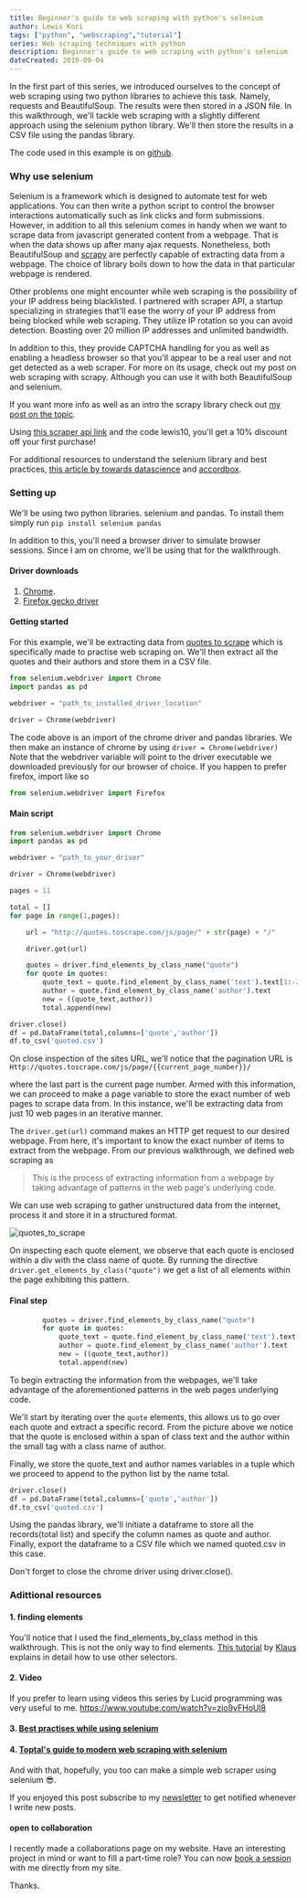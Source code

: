 ```yaml
---
title: Beginner's guide to web scraping with python's selenium
author: Lewis Kori
tags: ["python", "webscraping","tutorial"]
series: Web scraping techniques with python
description: Beginner's guide to web scraping with python's selenium
dateCreated: 2019-09-04
---
```

In the first part of this series, we introduced ourselves to the concept of web scraping using two python libraries to achieve this task. Namely, requests and BeautifulSoup. The results were then stored in a JSON file. In this walkthrough, we'll tackle web scraping with a slightly different approach using the selenium python library. We'll then store the results in a CSV file using the pandas library.

The code used in this example is on [github](https://github.com/lewis-kori/webcrawler-tutorial/blob/master/quotes.py).

### Why use selenium

Selenium is a framework which is designed to automate test for web applications.
You can then write a python script to control the browser interactions automatically such as link clicks and form submissions. However, in addition to all this selenium comes in handy when we want to scrape data from javascript generated content from a webpage. That is when the data shows up after many ajax requests. Nonetheless, both BeautifulSoup and [scrapy](https://www.accordbox.com/blog/web-scraping-framework-review-scrapy-vs-selenium/) are perfectly capable of extracting data from a webpage. The choice of library boils down to how the data in that particular webpage is rendered.

Other problems one might encounter while web scraping is the possibility of your IP address being blacklisted. I partnered with scraper API, a startup specializing in strategies that'll ease the worry of your IP address from being blocked while web scraping. They utilize IP rotation so you can avoid detection. Boasting over 20 million IP addresses and unlimited bandwidth.

In addition to this, they provide CAPTCHA handling for you as well as enabling a headless browser so that you'll appear to be a real user and not get detected as a web scraper. For more on its usage, check out my post on web scraping with scrapy. Although you can use it with both BeautifulSoup and selenium.

If you want more info as well as an intro the scrapy library check out [my post on the topic](/blog/web-scraping-managing-proxies-and-captcha-with-scrapy-and-the-scraper-api/).

Using [this scraper api link](https://www.scraperapi.com?_go=korilewis) and the code
lewis10, you'll get a 10% discount off your first purchase!

For additional resources to understand the selenium library and best practices, [this article by towards datascience](https://towardsdatascience.com/web-scraping-a-simple-way-to-start-scrapy-and-selenium-part-i-10367164c6c0) and [accordbox](https://www.accordbox.com/blog/web-scraping-framework-review-scrapy-vs-selenium/).

### Setting up

We'll be using two python libraries. selenium and pandas. To install them simply run `pip install selenium pandas`

In addition to this, you'll need a browser driver to simulate browser sessions.
Since I am on chrome, we'll be using that for the walkthrough.

#### Driver downloads

1. [Chrome](https://sites.google.com/a/chromium.org/chromedriver/).
2. [Firefox gecko driver](https://www.guru99.com/gecko-marionette-driver-selenium.html)

#### Getting started

For this example, we'll be extracting data from [quotes to scrape](http://quotes.toscrape.com/js/page/1/) which is specifically made to practise web scraping on.
We'll then extract all the quotes and their authors and store them in a CSV file.

```python
from selenium.webdriver import Chrome
import pandas as pd

webdriver = "path_to_installed_driver_location"

driver = Chrome(webdriver)
```

The code above is an import of the chrome driver and pandas libraries.
We then make an instance of chrome by using `driver = Chrome(webdriver)`
Note that the webdriver variable will point to the driver executable we downloaded previously for our browser of choice. If you happen to prefer firefox, import like so

```python
from selenium.webdriver import Firefox
```

#### Main script

```python
from selenium.webdriver import Chrome
import pandas as pd

webdriver = "path_to_your_driver"

driver = Chrome(webdriver)

pages = 11

total = []
for page in range(1,pages):

    url = "http://quotes.toscrape.com/js/page/" + str(page) + "/"

    driver.get(url)

    quotes = driver.find_elements_by_class_name("quote")
    for quote in quotes:
        quote_text = quote.find_element_by_class_name('text').text[1:-2]
        author = quote.find_element_by_class_name('author').text
        new = ((quote_text,author))
        total.append(new)

driver.close()
df = pd.DataFrame(total,columns=['quote','author'])
df.to_csv('quoted.csv')
```

On close inspection of the sites URL, we'll notice that the pagination URL is
`Http://quotes.toscrape.com/js/page/{{current_page_number}}/`

where the last part is the current page number. Armed with this information, we can proceed to make a page variable to store the exact number of web pages to scrape data from. In this instance, we'll be extracting data from just 10 web pages in an iterative manner.

The `driver.get(url)` command makes an HTTP get request to our desired webpage.
From here, it's important to know the exact number of items to extract from the webpage.
From our previous walkthrough, we defined web scraping as

> This is the process of extracting information from a webpage by taking advantage of patterns in the web page's underlying code.

We can use web scraping to gather unstructured data from the internet, process it and store it in a structured format.

![quotes_to_scrape](https://res.cloudinary.com/practicaldev/image/fetch/s--S1CHDH_v--/c_imagga_scale,f_auto,fl_progressive,h_420,q_auto,w_1000/https://thepracticaldev.s3.amazonaws.com/i/fae895i7fruij64mys8k.PNG)

On inspecting each quote element, we observe that each quote is enclosed within a div with the class name of quote. By running the directive `driver.get_elements_by_class("quote")`
we get a list of all elements within the page exhibiting this pattern.

#### Final step

```python
        quotes = driver.find_elements_by_class_name("quote")
        for quote in quotes:
            quote_text = quote.find_element_by_class_name('text').text[1:]
            author = quote.find_element_by_class_name('author').text
            new = ((quote_text,author))
            total.append(new)
```

To begin extracting the information from the webpages, we'll take advantage of the aforementioned patterns in the web pages underlying code.

We'll start by iterating over the `quote` elements, this allows us to go over each quote and extract a specific record.
From the picture above we notice that the quote is enclosed within a span of class text and the author within the small tag with a class name of author.

Finally, we store the quote_text and author names variables in a tuple which we proceed to append to the python list by the name total.

```python
driver.close()
df = pd.DataFrame(total,columns=['quote','author'])
df.to_csv('quoted.csv')
```

Using the pandas library, we'll initiate a dataframe to store all the records(total list) and specify the column names as quote and author.
Finally, export the dataframe to a CSV file which we named quoted.csv in this case.

Don't forget to close the chrome driver using driver.close().

### Adittional resources

#### 1. finding elements

You'll notice that I used the find_elements_by_class method in this walkthrough. This is not the only way to find elements. [This tutorial](https://dev.to/razgandeanu/endtest/a-practical-guide-for-finding-elements-with-selenium-4djf) by [Klaus](https://dev.to/razgandeanu) explains in detail how to use other selectors.

#### 2. Video

If you prefer to learn using videos this series by Lucid programming was very useful to me.
<https://www.youtube.com/watch?v=zjo9yFHoUl8>

#### 3. [Best practises while using selenium](https://realpython.com/modern-web-automation-with-python-and-selenium/)

#### 4. [Toptal's guide to modern web scraping with selenium](https://www.toptal.com/python/web-scraping-with-python)

And with that, hopefully, you too can make a simple web scraper using selenium 😎.

If you enjoyed this post subscribe to my [newsletter](https://mailchi.mp/c42286076bd8/lewiskori) to get notified whenever I write new posts.

#### open to collaboration

I recently made a collaborations page on my website. Have an interesting project in mind or want to fill a part-time role?
You can now [book a session](/collaborate) with me directly from my site.

Thanks.

